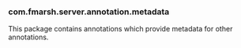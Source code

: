 ### com.fmarsh.server.annotation.metadata

This package contains annotations which provide metadata for other annotations.